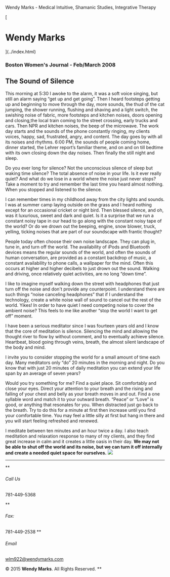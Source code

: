 Wendy Marks - Medical Intuitive, Shamanic Studies, Integrative Therapy  
   
 
 
[ 
# Wendy Marks
](../index.html)   
  

### Boston Women's Journal - Feb/March 2008
 

## The Sound of Silence

This morning at 5:30 I awoke to the alarm, it was a soft voice singing, but still an alarm saying “get up and get going”. Then I heard footsteps getting up and beginning to move through the day, more sounds, the thud of the cat jumping, the shower running, flushing and shaving and a light switch, the swishing noise of fabric, more footsteps and kitchen noises, doors opening and closing,the local train coming to the street crossing, early trucks and cars. Then NPR and kitchen noises, the beep of the microwave. The work day starts and the sounds of the phone constantly ringing, my clients voices, happy, sad, frustrated, angry, and content. The day goes by with all its noises and rhythms. 6:00 PM, the sounds of people coming home, dinner started, the Lehrer report’s familiar theme, and on and on till bedtime with its own closing down the day noises. Then finally the still night and sleep.

Do you ever long for silence? Not the unconscious silence of sleep but waking time silence? The total absence of noise in your life. Is it ever really quiet? And what do we lose in a world where the noise just never stops? Take a moment to try and remember the last time you heard almost nothing. When you stopped and listened to the silence.

I can remember times in my childhood away from the city lights and sounds. I was at summer camp laying outside on the grass and I heard nothing except for an occasional cricket or night bird. Then blessed silence, and oh, was it luxurious, sweet and dark and quiet. Is it a surprise that we run a constant noisy tape in our head to go along with the constant noisy tape of the world? Or do we drown out the beeping, engine, snow blower, truck, yelling, ticking noises that are part of our soundscape with frantic thought?

People today often choose their own noise landscape. They can plug in, tune in, and turn off the world. The availability of iPods and Bluetooth devices means the regular sounds of the world, and often the sounds of human conversation, are provided as a constant backdrop of music, a constant availability to phone calls, a wallpaper for the mind. Often this occurs at higher and higher decibels to just drown out the sound. Walking and driving, once relatively quiet activities, are no long “down time”.

I like to imagine myself walking down the street with headphones that just turn off the noise and don't provide any counterpoint. I understand there are such things “noise canceling headphones” that if I understand the technology, create a white noise wall of sound to cancel out the rest of the world. Yikes! In order to have quiet I need competing noise to cover the ambient noise? This feels to me like another “stop the world I want to get off” moment.

I have been a serious meditator since I was fourteen years old and I know that the core of meditation is silence. Silencing the mind and allowing the thought river to flow by without comment, and to eventually achieve silence. Heartbeat, blood going through veins, breath, the almost silent landscape of the body and mind.

I invite you to consider stopping the world for a small amount of time each day. Many meditators only “do” 20 minutes in the morning and night. Do you know that with just 20 minutes of daily meditation you can extend your life span by an average of seven years?

Would you try something for me? Find a quiet place. Sit comfortably and close your eyes. Direct your attention to your breath and the rising and falling of your chest and belly as your breath moves in and out. Find a one syllable word and match it to your outward breath. “Peace” or “Love” is good, or anything that resonates for you. When distracted just go back to the breath. Try to do this for a minute at first then increase until you find your comfortable time. You may feel a little silly at first but hang in there and you will start feeling refreshed and renewed.

I meditate between ten minutes and an hour twice a day. I also teach meditation and relaxation response to many of my clients, and they find great increase in calm and it creates a little oasis in their day. **We may not be able to shut off the world and its noise, but we can turn it off internally and create a needed quiet space for ourselves.**
![](../img/wolflogo.png)
* * *
**
###### Call Us

781-449-5368  

**
###### Fax:

781-449-2538
**
###### Email

[wlm922@wendymarks.com](mailto:yourname@domain.com)
  
 

© 2015 **Wendy Marks**. All Rights Reserved.
   **